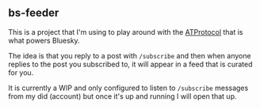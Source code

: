 ## bs-feeder

This is a project that I'm using to play around with the [ATProtocol](https://atproto.com)  that is what powers Bluesky.

The idea is that you reply to a post with `/subscribe` and then when anyone replies to the post you subscribed to, it will appear in a feed that is curated for you.

It is currently a WIP and only configured to listen to `/subscribe` messages from my did (account) but once it's up and running I will open that up.
